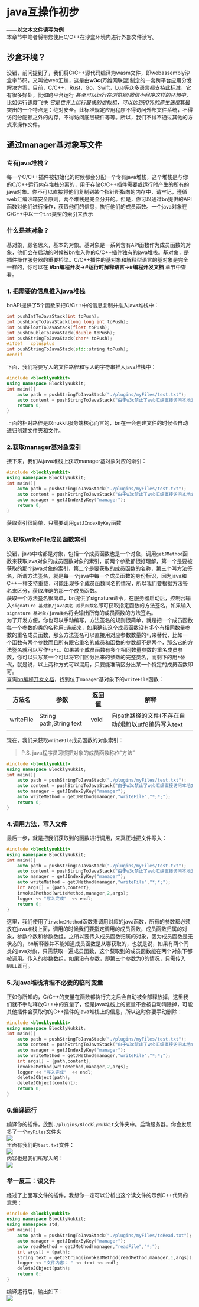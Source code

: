 # java互操作初步  
**——以文本文件读写为例**  
本章节中笔者将带您使用C/C++在沙盒环境内进行外部文件读写。  
## 沙盒环境？  
没错，前问提到了，我们将C/C++源代码编译为wasm文件，即webassembly沙盒字节码，又叫做web汇编，这是由**w3c**(万维网联盟)制定的一套跨平台应用分发解决方案，目前，C/C++，Rust，Go，Swift，Lua等众多语言都支持此标准，它有很多好处，比如跨平台运行 *甚至可以运行在浏览器/微信小程序这样的环境中*，比如运行速度飞快 *它是世界上运行最快的虚拟机，可以达到90%的原生速度*其最突出的一个特点是：绝对安全。此标准规定应用程序不得访问外部文件系统，不得访问分配额之外的内存，不得访问底层硬件等等。所以，我们不得不通过其他的方式来操作文件。  
## 通过manager基对象写文件  
### 专有java堆栈？  
每一个C/C++插件被初始化的时候都会分配一个专有java堆栈，这个堆栈是与你的C/C++运行内存堆栈分离的，用于存储C/C++插件需要或运行时产生的所有的java对象。你不可以直接将他们复制到某个指针所指向的内存中，请牢记，遵循web汇编沙箱安全原则，两个堆栈是完全分开的。但是，你可以通过bn提供的API函数对他们进行操作，获取他们的信息，执行他们的成员函数。一个java对象在C/C++中以一个`int`类型的索引来表示  
### 什么是基对象？  
基对象，顾名思义，基本的对象。基对象是一系列含有API函数作为成员函数的对象，他们会在启动的时候被bn推入你的C/C++插件独有的java堆栈。基对象，是插件操作服务器的重要桥梁。C/C++插件的基对象和解释型语言的基对象是完全一样的，你可以在 **#bn编程开发->#运行时解释语言->#编程开发文档** 章节中查看。  
### 1. 把需要的信息推入java堆栈  
bnAPI提供了5个函数来把C/C++中的信息复制并推入java堆栈中：  
```c++
int pushIntToJavaStack(int toPush);  
int pushLongToJavaStack(long long int toPush);  
int pushFloatToJavaStack(float toPush);  
int pushDoubleToJavaStack(double toPush);  
int pushStringToJavaStack(char* toPush);  
#ifdef __cplusplus  
int pushStringToJavaStack(std::string toPush);  
#endif  
```  
下面，我们将要写入的文件路径和写入的字符串推入java堆栈中：  
```c++
#include <blocklynukkit>  
using namespace BlocklyNukkit;  
int main(){  
    auto path = pushStringToJavaStack("./plugins/myFiles/test.txt");  
    auto content = pushStringToJavaStack("由于w3c禁止了web汇编直接访问本地文件的能力，所以只能从bnAPI写文件。");  
    return 0;  
}  
```  
上面的相对路径是以nukkit服务端核心而言的，bn在一会创建文件的时候会自动递归创建文件夹和文件。  
### 2.获取manager基对象索引  
接下来，我们从java堆栈上获取manager基对象对应的索引：  
```c++
#include <blocklynukkit>  
using namespace BlocklyNukkit;  
int main(){  
    auto path = pushStringToJavaStack("./plugins/myFiles/test.txt");  
    auto content = pushStringToJavaStack("由于w3c禁止了web汇编直接访问本地文件的能力，所以只能从bnAPI写文件。");  
    auto manager = getJIndexByKey("manager");  
    return 0;  
}  
```  
获取索引很简单，只需要调用`getJIndexByKey`函数  
### 3.获取writeFile成员函数索引  
没错，java中啥都是对象，包括一个成员函数也是一个对象，调用`getJMethod`函数来获取java对象的成员函数对象的索引，前两个参数都很好理解，第一个是要被获取的那个java对象的索引，第二个是要获取的成员函数的名称，第三个叫方法签名，所谓方法签名，就是每一个java中每一个成员函数的身份标识，因为java和C++一样支持重载，可能出现多个成员函数同名的情况，所以我们要根据方法签名来区分，获取准确的那一个成员函数。  
获取一个方法签名很简单，bn提供了signature命令，在服务器启动后，控制台输入`signature 基对象/java类名 成员函数名`即可获取指定函数的方法签名，如果输入`signature 基对象/java类名`将会输出所有的成员函数的方法签名。  
为了开发方便，你也可以手动编写，方法签名的规则很简单，就是把一个成员函数每一个参数的类的名称用`;`连起来，如果确认这个成员函数没有多个有相同数量参数的重名成员函数，那么方法签名可以直接用对应参数数量的`*;`来替代，比如一个函数有两个参数而且所有跟它重名的成员和函数的参数都不是两个，那么它的方法签名就可以写作`*;*;`。如果某个成员函数有多个相同数量参数的重名成员参数，你可以只写某一个可以将它们区分出来的参数的完整类名，而剩下的用`*`替代，就是说，以上两种方式可以混用，只要能准确区分出某一个特定的成员函数即可。  
查询[bn编程开发文档](http://www.blocklynukkit.info/1994516)，找到位于`manager`基对象下的`writeFile`函数：  

|方法名|参数|返回值|解释|
|-|-|-|-|
|writeFile|String path,String text|void|向path路径的文件(不存在自动创建)以utf8编码写入text|

现在，我们来获取`writeFIle`成员函数的对象索引：  

> P.S. java程序员习惯把对象的成员函数称作“方法”  

```c++
#include <blocklynukkit>  
using namespace BlocklyNukkit;  
int main(){  
    auto path = pushStringToJavaStack("./plugins/myFiles/test.txt");  
    auto content = pushStringToJavaStack("由于w3c禁止了web汇编直接访问本地文件的能力，所以只能从bnAPI写文件。");  
    auto manager = getJIndexByKey("manager");  
    auto writeMethod = getJMethod(manager,"writeFile","*;*;");  
    return 0;  
}  
```  
### 4.调用方法，写入文件  
最后一步，就是把我们获取到的函数进行调用，来真正地把文件写入：  
```c++
#include <blocklynukkit>  
using namespace BlocklyNukkit;  
int main(){  
    auto path = pushStringToJavaStack("./plugins/myFiles/test.txt");  
    auto content = pushStringToJavaStack("由于w3c禁止了web汇编直接访问本地文件的能力，所以只能从bnAPI写文件。");  
    auto manager = getJIndexByKey("manager");  
    auto writeMethod = getJMethod(manager,"writeFile","*;*;");  
    int args[] = {path,content};  
    invokeJMethod(writeMethod,manager,2,args);  
    logger << "写入完成"  << endl;  
    return 0;  
}  
```  
这里，我们使用了`invokeJMethod`函数来调用对应的java函数，所有的参数都必须放在java堆栈上面，调用的时候我们要指定调用的成员函数，成员函数归属的对象，参数个数和参数数组。之所以要传入成员函数归属的对象，因为成员函数是无状态的，bn解释器并不能知道成员函数是从哪获取的，也就是说，如果有两个同类的java对象，只需获取一遍成员函数，这个获取到的成员函数能在两个对象下都被调用。传入的参数数组，如果没有参数，即第三个参数为0的情况，只需传入`NULL`即可。  
### 5.为java堆栈清理不必要的临时变量  
正如你所知的，C/C++的变量在函数都执行完之后会自动被全部释放掉，这里我们就不手动释放C++中的变量了，但是java堆栈上的变量不会被自动清除掉，可能其他插件会获取你的C++插件的java堆栈上的信息，所以这时你要手动删除：  
```c++
#include <blocklynukkit>  
using namespace BlocklyNukkit;  
int main(){  
    auto path = pushStringToJavaStack("./plugins/myFiles/test.txt");  
    auto content = pushStringToJavaStack("由于w3c禁止了web汇编直接访问本地文件的能力，所以只能从bnAPI写文件。");  
    auto manager = getJIndexByKey("manager");  
    auto writeMethod = getJMethod(manager,"writeFile","*;*;");  
    int args[] = {path,content};  
    invokeJMethod(writeMethod,manager,2,args);  
    logger << "写入完成"  << endl;  
    deleteJObject(path);  
    deleteJObject(content);  
    return 0;  
}  
```  
### 6.编译运行  
编译你的插件，放到`./plugins/BlocklyNukkit`文件夹中。启动服务器。你会发现多了一个`myFiles`文件夹  
![](../../images/screenshot_1610514974463.png)  
里面有我们的`test.txt`文件：  
![](../../images/screenshot_1610515015055.png)  
内容也是我们所写入的：  
![](../../images/screenshot_1610515038053.png)  
### 举一反三：读文件  
经过了上面写文件的插件，我想你一定可以分析出这个读文件的示例C++代码的意思：  
```c++
#include <blocklynukkit>  
using namespace BlocklyNukkit;  
using namespace std;  
int main(){  
    auto path = pushStringToJavaStack("./plugins/myFiles/toRead.txt");  
    auto manager = getJIndexByKey("manager");  
    auto readMethod = getJMethod(manager,"readFile","*;");  
    int args[] = {path};  
    string text = getJString(invokeJMethod(readMethod,manager,1,args));  
    logger << "文件内容： " << text << endl;  
    deleteJObject(path);  
    return 0;  
}  
```  
编译运行后，输出如下：  
![](../../images/screenshot_1610548506980.png)  
